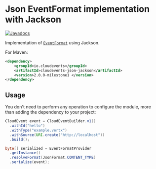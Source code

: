 # Json EventFormat implementation with Jackson

[![Javadocs](http://www.javadoc.io/badge/io.cloudevents/cloudevents-json-jackson.svg?color=green)](http://www.javadoc.io/doc/io.cloudevents/cloudevents-json-jackson)

Implementation of [`EventFormat`](../../api/src/main/java/io/cloudevents/format/EventFormat.java) using Jackson.

For Maven:

```xml
<dependency>
    <groupId>io.cloudevents</groupId>
    <artifactId>cloudevents-json-jackson</artifactId>
    <version>2.0.0-milestone1 </version>
</dependency>
```

## Usage

You don't need to perform any operation to configure the module, more than adding the dependency to your project:

```java
CloudEvent event = CloudEventBuilder.v1()
  .withId("hello")
  .withType("example.vertx")
  .withSource(URI.create("http://localhost"))
  .build();

byte[] serialized = EventFormatProvider
  .getInstance()
  .resolveFormat(JsonFormat.CONTENT_TYPE)
  .serialize(event);
```
